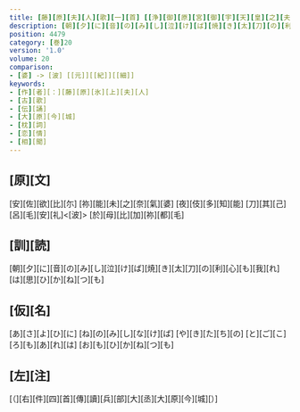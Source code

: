 ```yaml
---
title: [藤][原][夫][人][歌][一][首] [[浄][御][原][宮][御][宇][天][皇][之][夫][人][也] [字][曰][氷][上][大][刀][自][也]]
description: [朝][夕][に][音][の][み][し][泣][け][ば][焼][き][太][刀][の][利][心][も][我][れ][は][思][ひ][か][ね][つ][も]
position: 4479
category: [巻]20
version: '1.0'
volume: 20
comparison:
- [婆] -> [波] [[元]][[紀]][[細]]
keywords:
- [作][者][：][藤][原][氷][上][夫][人]
- [古][歌]
- [伝][誦]
- [大][原][今][城]
- [枕][詞]
- [恋][情]
- [相][聞]
---
```


## [原][文]

[安][佐][欲][比][尓] [祢][能][未][之][奈][氣][婆] [夜][伎][多][知][能] [刀][其][己][呂][毛][安][礼]<[波]> [於][母][比][加][祢][都][毛]

## [訓][読]

[朝][夕][に][音][の][み][し][泣][け][ば][焼][き][太][刀][の][利][心][も][我][れ][は][思][ひ][か][ね][つ][も]

## [仮][名]

[あ][さ][よ][ひ][に] [ね][の][み][し][な][け][ば] [や][き][た][ち][の] [と][ご][こ][ろ][も][あ][れ][は] [お][も][ひ][か][ね][つ][も]

## [左][注]

[（][右][件][四][首][傳][讀][兵][部][大][丞][大][原][今][城][）]
